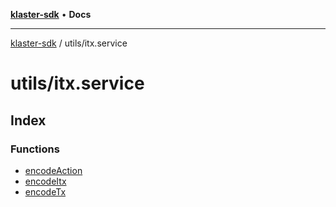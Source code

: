 [**klaster-sdk**](../../README.md) • **Docs**

***

[klaster-sdk](../../README.md) / utils/itx.service

# utils/itx.service

## Index

### Functions

- [encodeAction](functions/encodeAction.md)
- [encodeItx](functions/encodeItx.md)
- [encodeTx](functions/encodeTx.md)

